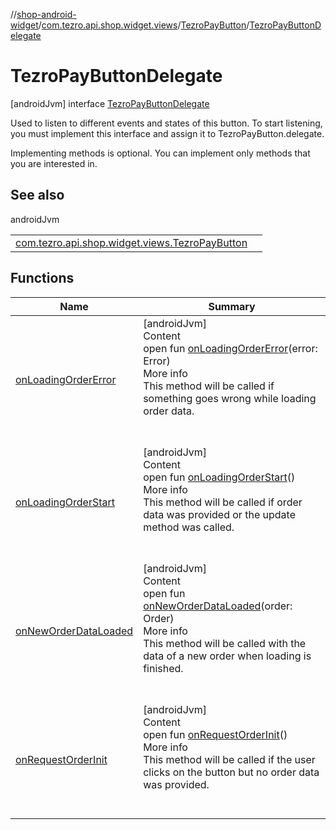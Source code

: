 //[shop-android-widget](../../../../index.md)/[com.tezro.api.shop.widget.views](../../index.md)/[TezroPayButton](../index.md)/[TezroPayButtonDelegate](index.md)



# TezroPayButtonDelegate  
 [androidJvm] interface [TezroPayButtonDelegate](index.md)

Used to listen to different events and states of this button. To start listening, you must implement this interface and assign it to TezroPayButton.delegate.



Implementing methods is optional. You can implement only methods that you are interested in.

   


## See also  
  
androidJvm  
  
| | |
|---|---|
| <a name="com.tezro.api.shop.widget.views/TezroPayButton.TezroPayButtonDelegate///PointingToDeclaration/"></a>[com.tezro.api.shop.widget.views.TezroPayButton](../delegate.md)| <a name="com.tezro.api.shop.widget.views/TezroPayButton.TezroPayButtonDelegate///PointingToDeclaration/"></a>|
  


## Functions  
  
|  Name |  Summary | 
|---|---|
| <a name="com.tezro.api.shop.widget.views/TezroPayButton.TezroPayButtonDelegate/onLoadingOrderError/#com.tezro.api.shop.model.common.Error/PointingToDeclaration/"></a>[onLoadingOrderError](on-loading-order-error.md)| <a name="com.tezro.api.shop.widget.views/TezroPayButton.TezroPayButtonDelegate/onLoadingOrderError/#com.tezro.api.shop.model.common.Error/PointingToDeclaration/"></a>[androidJvm]  <br>Content  <br>open fun [onLoadingOrderError](on-loading-order-error.md)(error: Error)  <br>More info  <br>This method will be called if something goes wrong while loading order data.  <br><br><br>|
| <a name="com.tezro.api.shop.widget.views/TezroPayButton.TezroPayButtonDelegate/onLoadingOrderStart/#/PointingToDeclaration/"></a>[onLoadingOrderStart](on-loading-order-start.md)| <a name="com.tezro.api.shop.widget.views/TezroPayButton.TezroPayButtonDelegate/onLoadingOrderStart/#/PointingToDeclaration/"></a>[androidJvm]  <br>Content  <br>open fun [onLoadingOrderStart](on-loading-order-start.md)()  <br>More info  <br>This method will be called if order data was provided or the update method was called.  <br><br><br>|
| <a name="com.tezro.api.shop.widget.views/TezroPayButton.TezroPayButtonDelegate/onNewOrderDataLoaded/#com.tezro.api.shop.model.orders.Order/PointingToDeclaration/"></a>[onNewOrderDataLoaded](on-new-order-data-loaded.md)| <a name="com.tezro.api.shop.widget.views/TezroPayButton.TezroPayButtonDelegate/onNewOrderDataLoaded/#com.tezro.api.shop.model.orders.Order/PointingToDeclaration/"></a>[androidJvm]  <br>Content  <br>open fun [onNewOrderDataLoaded](on-new-order-data-loaded.md)(order: Order)  <br>More info  <br>This method will be called with the data of a new order when loading is finished.  <br><br><br>|
| <a name="com.tezro.api.shop.widget.views/TezroPayButton.TezroPayButtonDelegate/onRequestOrderInit/#/PointingToDeclaration/"></a>[onRequestOrderInit](on-request-order-init.md)| <a name="com.tezro.api.shop.widget.views/TezroPayButton.TezroPayButtonDelegate/onRequestOrderInit/#/PointingToDeclaration/"></a>[androidJvm]  <br>Content  <br>open fun [onRequestOrderInit](on-request-order-init.md)()  <br>More info  <br>This method will be called if the user clicks on the button but no order data was provided.  <br><br><br>|

